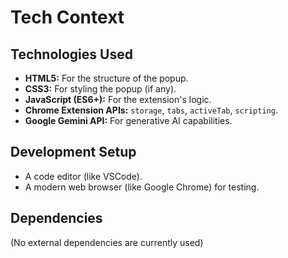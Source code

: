 # Tech Context

## Technologies Used

- **HTML5:** For the structure of the popup.
- **CSS3:** For styling the popup (if any).
- **JavaScript (ES6+):** For the extension's logic.
- **Chrome Extension APIs:** `storage`, `tabs`, `activeTab`, `scripting`.
- **Google Gemini API:** For generative AI capabilities.

## Development Setup

- A code editor (like VSCode).
- A modern web browser (like Google Chrome) for testing.

## Dependencies

(No external dependencies are currently used)
